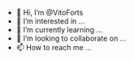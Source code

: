 - 👋 Hi, I’m @VitoForts
- 👀 I’m interested in ...
- 🌱 I’m currently learning ...
- 💞️ I’m looking to collaborate on ...
- 📫 How to reach me ...

<!---
VitoForts/VitoForts is a ✨ special ✨ repository because its `README.md` (this file) appears on your GitHub profile.
You can click the Preview link to take a look at your changes.
--->

